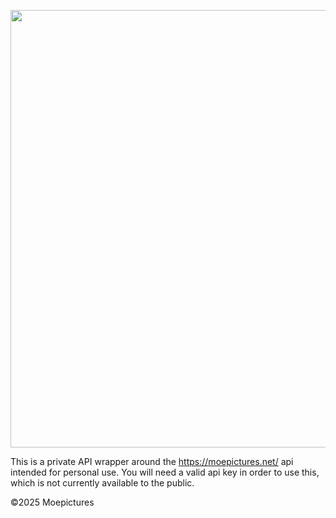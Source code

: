 <div align="left">
  <p>
    <img src="https://i.imgur.com/DGvZWgB.png" width="700"/>
  </p>
</div>

This is a private API wrapper around the https://moepictures.net/ api intended for personal use. 
You will need a valid api key in order to use this, which is not currently available to the public.

©2025 Moepictures